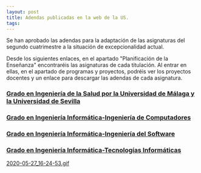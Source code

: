 ```yaml
---
layout: post
title: Adendas publicadas en la web de la US.
tags: 
---
```


Se han aprobado las adendas para la adaptación de las asignaturas del segundo cuatrimestre a la situación de excepcionalidad actual.

Desde los siguientes enlaces, en el apartado "Planificación de la Enseñanza" encontraréis las asignaturas de cada titulación. Al entrar en ellas, en el apartado de programas y proyectos, podréis ver los proyectos docentes y un enlace para descargar las adendas de cada asignatura.

### [Grado en Ingeniería de la Salud por la Universidad de Málaga y la Universidad de Sevilla](https://www.us.es/estudiar/que-estudiar/oferta-de-grados/grado-en-ingenieria-de-la-salud-por-la-universidad-de-malaga)



### [Grado en Ingeniería Informática-Ingeniería de Computadores](https://www.us.es/estudiar/que-estudiar/oferta-de-grados/grado-en-ingenieria-informatica-ingenieria-de-computadores)



### [Grado en Ingeniería Informática-Ingeniería del Software](https://www.us.es/estudiar/que-estudiar/oferta-de-grados/grado-en-ingenieria-informatica-ingenieria-del-software)



### [Grado en Ingeniería Informática-Tecnologías Informáticas](https://www.us.es/estudiar/que-estudiar/oferta-de-grados/grado-en-ingenieria-informatica-tecnologias-informaticas)



[2020-05-27_16-24-53.gif](https://i.imgur.com/nqL9HlI.gif)
